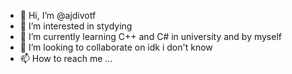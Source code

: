- 👋 Hi, I’m @ajdivotf
- 👀 I’m interested in stydying
- 🌱 I’m currently learning C++ and C# in university and by myself
- 💞️ I’m looking to collaborate on idk i don't know
- 📫 How to reach me ...

<!---
ajdivotf/ajdivotf is a ✨ special ✨ repository because its `README.md` (this file) appears on your GitHub profile.
You can click the Preview link to take a look at your changes.
--->
